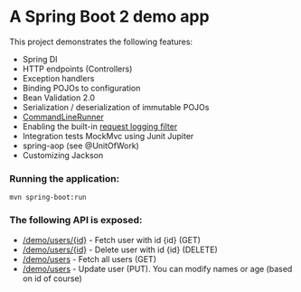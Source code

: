 # A Spring Boot 2 demo app 

This project demonstrates the following features:
* Spring DI
* HTTP endpoints (Controllers)
* Exception handlers
* Binding POJOs to configuration 
* Bean Validation 2.0
* Serialization / deserialization of immutable POJOs
* [CommandLineRunner](src/main/java/com/att/training/spring/boot/demo/AppConfig.java)
* Enabling the built-in [request logging filter](src/main/java/com/att/training/spring/boot/demo/AppConfig.java)
* Integration tests MockMvc using Junit Jupiter 
* spring-aop (see @UnitOfWork)
* Customizing Jackson

### Running the application:
```
mvn spring-boot:run
```

### The following API is exposed:
* [/demo/users/{id}](http://localhost:8090/demo/users/1) - Fetch user with id {id} (GET)
* [/demo/users/{id}](http://localhost:8090/demo/users/1) - Delete user with id {id} (DELETE)
* [/demo/users](http://localhost:8090/demo/users) - Fetch all users (GET)
* [/demo/users](http://localhost:8090/demo/users) - Update user (PUT). You can modify names or age (based on id of course)